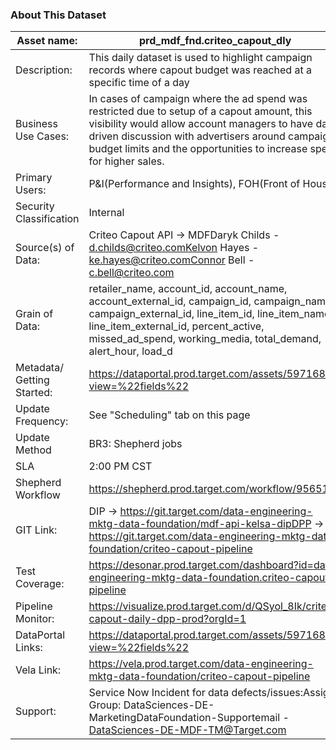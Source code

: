 ### About This Dataset

| Asset name: | prd_mdf_fnd.criteo_capout_dly |
| --- | --- |
| Description: | This daily dataset is used to highlight campaign records where capout budget was reached at a specific time of a day |
| Business Use Cases: | In cases of campaign where the ad spend was restricted due to setup of a capout amount, this visibility would allow account managers to have data driven discussion with advertisers around campaign budget limits and the opportunities to increase spend for higher sales. |
| Primary Users: | P&I(Performance and Insights), FOH(Front of House). |
| Security Classification | Internal |
| Source(s) of Data: | Criteo Capout API → MDFDaryk Childs - d.childs@criteo.comKelvon Hayes - ke.hayes@criteo.comConnor Bell - c.bell@criteo.com |
| Grain of Data: | retailer_name, account_id, account_name, account_external_id, campaign_id, campaign_name, campaign_external_id, line_item_id, line_item_name, line_item_external_id, percent_active, missed_ad_spend, working_media, total_demand, alert_hour, load_d |
| Metadata/ Getting Started: | https://dataportal.prod.target.com/assets/5971680/?view=%22fields%22 |
| Update Frequency: | See "Scheduling" tab on this page |
| Update Method | BR3: Shepherd jobs |
| SLA | 2:00 PM CST |
| Shepherd Workflow | https://shepherd.prod.target.com/workflow/9565173 |
| GIT Link: | DIP → https://git.target.com/data-engineering-mktg-data-foundation/mdf-api-kelsa-dipDPP → https://git.target.com/data-engineering-mktg-data-foundation/criteo-capout-pipeline |
| Test Coverage: | https://desonar.prod.target.com/dashboard?id=data-engineering-mktg-data-foundation.criteo-capout-pipeline |
| Pipeline Monitor: | https://visualize.prod.target.com/d/QSyol_8Ik/criteo-capout-daily-dpp-prod?orgId=1 |
| DataPortal Links: | https://dataportal.prod.target.com/assets/5971680/?view=%22fields%22 |
| Vela Link: | https://vela.prod.target.com/data-engineering-mktg-data-foundation/criteo-capout-pipeline |
| Support: | Service Now Incident for data defects/issues:Assign Group: DataSciences-DE-MarketingDataFoundation-Supportemail - DataSciences-DE-MDF-TM@Target.com |